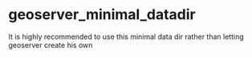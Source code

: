 geoserver_minimal_datadir
=========================

It is highly recommended to use this minimal data dir rather than letting geoserver create his own

